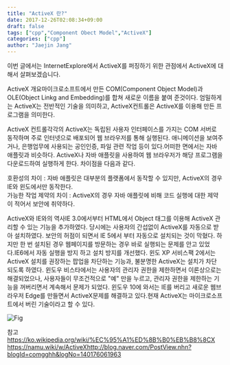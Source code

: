 ```yaml
---
title: "ActiveX 란?"
date: 2017-12-26T02:08:34+09:00
draft: false
tags: ["cpp","Component Obect Model","ActiveX"]
categories: ["cpp"]
author: "Jaejin Jang"
---
```


이번 글에서는 InternetExplore에서 ActiveX를 퍼징하기 위한 관점에서 ActiveX에 대해서 살펴보겠습니다.

ActiveX 개요마이크로소프트에서 만든 COM(Component Object Model)과 OLE(Object Linkg and Embedding)를 합쳐 새로운 이름을 붙여 준것이다. 
엄밀하게는 ActiveX는 전반적인 기술을 의미하고, ActiveX컨트롤은 ActiveX를 이용해 만든 프로그램을 의미한다.

ActiveX 컨트롤각각의 ActiveX는 독립된 사용자 인터페이스를 가지는 COM 서버로 동작하며 주로 인터넷으로 배포되어 웹 브라우저를 통해 실행된다. 
애니메이션을 보여주거나, 은행업무에 사용되는 공인인증, 파일 관련 작업 등이 있다.어떠한 면에서는 자바 애플릿과 비슷하다. 
ActiveX나 자바 애플릿을 사용하여 웹 브라우저가 해당 프로그램을 다운로드하여 실행하게 한다. 차이점을 다음과 같다.

호환성의 차이 : 자바 애플릿은 대부분의 플랫폼에서 동작할 수 있지만, ActiveX의 경우 IE와 윈도에서만 동작한다. <br>
가능한 작업 제약의 차이 : ActiveX의 경우 자바 애플릿에 비해 코드 실행에 대한 제약이 적어서 보안에 취약하다.

ActiveX와 IE와의 역사IE 3.0에서부터 HTML에서 Object 태그를 이용해 ActiveX 관리할 수 있는 기능을 추가하였다. 
당시에는 사용자의 간섭없이 ActiveX를 자동으로 받아 설치하였다. 보안의 허점이 되면서 IE 5에서 부터 자동으로 설치되는 것이 막혔다. 
하지만 한 번 설치된 경우 웹페이지를 방문하는 경우 바로 실행되는 문제를 안고 있었다.IE6에서 자동 실행을 방지 하고 설치 방지를 개선했다. 
윈도 XP 서비스팩 2에서는 ActiveX 설치를 권장하는 팝업을 차단하는 기능과, 불분명한 ActiveX는 설치가 차단 되도록 하였다. 
윈도우 비스타에서는 사용자의 관리자 권한을 제한하면서 이론상으로는 해결되었으나, 
사용자들이 무조건적으로 "예" 만을 누르고, 관리자 권한을 제한하는 기능을 꺼버리면서 계속해서 문제가 되었다.
윈도우 10에 와서는 IE를 버리고 새로운 웹브라우저 Edge를 만들면서 ActiveX문제를 해결하고 있다.현재 ActiveX는 마이크로소프트에서 버린 기술이라고 할 수 있다.

![Fig](/posts70_1.jpg "HTML에서, ActiveX를 사용한 예")

참고<br>
https://ko.wikipedia.org/wiki/%EC%95%A1%ED%8B%B0%EB%B8%8CX <br>
https://namu.wiki/w/ActiveXhttp://blog.naver.com/PostView.nhn?blogId=comgghh&logNo=140176061963
